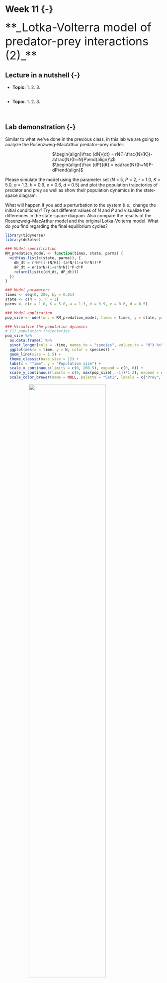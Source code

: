 

# Week 11 {-} 
<div style = "font-size: 28pt"> **_Lotka-Volterra model of predator-prey interactions (2)_**</div>

## Lecture in a nutshell {-}

* **Topic:**
    1. 
    2. 
    3. 
    
<div style="height:1px ;"><br></div>

* **Topic:**
    1. 
    2. 
    3.

<div style="height:1px ;"><br></div>    
<br>


## Lab demonstration {-}

Similar to what we've done in the previous class, in this lab we are going to analyze the Rosenzweig–MacArthur predator–prey model:

<div style="margin-left: 30%;">$\begin{align}\frac {dN}{dt} = rN(1-\frac{N}{K})-a\frac{N}{h+N}P\end{align}\\$</div>
<div style="margin-left: 30%; margin-bottom: 10px;">$\begin{align}\frac {dP}{dt} = ea\frac{N}{h+N}P-dP\end{align}$</div>

Please simulate the model using the parameter set (_N_ = 5, _P_ = 2, _r_ = 1.0, _K_ = 5.0, _a_ = 1.3, _h_ = 0.9, _e_ = 0.6, _d_ = 0.5) and plot the population trajectories of predator and prey as well as show their population dynamics in the state-space diagram.

What will happen if you add a perturbation to the system (i.e., change the initial conditions)? Try out different values of _N_ and _P_ and visualize the differences in the state-space diagram. Also compare the results of the Rosenzweig–MacArthur model and the original Lotka-Volterra model. What do you find regarding the final equilibrium cycles?


```r
library(tidyverse)
library(deSolve)

### Model specification
RM_predation_model <- function(times, state, parms) {
  with(as.list(c(state, parms)), {
    dN_dt = r*N*(1-(N/K))-(a*N/(1+a*h*N))*P
    dP_dt = e*(a*N/(1+a*h*N))*P-d*P
    return(list(c(dN_dt, dP_dt)))  
  })
}

### Model parameters
times <- seq(0, 200, by = 0.01)  
state <- c(N = 5, P = 2)  
parms <- c(r = 1.0, K = 5.0, a = 1.3, h = 0.9, e = 0.6, d = 0.5) 

### Model application
pop_size <- ode(func = RM_predation_model, times = times, y = state, parms = parms)

### Visualize the population dynamics
# (1) population trajectories
pop_size %>%
  as.data.frame() %>%
  pivot_longer(cols = -time, names_to = "species", values_to = "N") %>%
  ggplot(aes(x = time, y = N, color = species)) + 
  geom_line(size = 1.5) +
  theme_classic(base_size = 12) +
  labs(x = "Time", y = "Population size") +
  scale_x_continuous(limits = c(0, 200.5), expand = c(0, 0)) +
  scale_y_continuous(limits = c(0, max(pop_size[, -1])*1.2), expand = c(0, 0)) +
  scale_color_brewer(name = NULL, palette = "Set1", labels = c("Prey", "Predator"))
```

<img src="11_Week_11_files/figure-html/unnamed-chunk-1-1.png" width="70%" style="display: block; margin: auto;" />

```r
# (2) state-space diagram
pop_size %>%
  as.data.frame() %>%
  ggplot(aes(x = N, y = P)) + 
  geom_path() + 
  geom_vline(xintercept = with(as.list(parms), d/(e*a-a*d*h)), color = "#377EB8", size = 1) +
  geom_function(data = data.frame(x = seq(0, 5, 0.01)), aes(x = x), fun = function(n){with(as.list(parms), r*(1+a*h*n)*(1-n/K)/a)}, inherit.aes = F, color = "#E41A1C", size = 1) + 
  geom_point(aes(x = tail(N, 1), y = tail(P, 1)), size = 2) +
  theme_classic(base_size = 14) +
  theme(axis.line.x = element_line(color = "#377EB8", size = 1),
        axis.line.y = element_line(color = "#E41A1C", size = 1)) + 
  labs(x = "Prey", y = "Predator") + 
  scale_x_continuous(limits = c(0, max(pop_size[, "N"]*1.05)), expand = c(0, 0)) + 
  scale_y_continuous(limits = c(0, max(pop_size[, "P"]*1.05)), expand = c(0, 0)) 
```

<img src="11_Week_11_files/figure-html/unnamed-chunk-1-2.png" width="70%" style="display: block; margin: auto;" />
<br>

<style>
iframe {border: 0;}
</style>

Here is a shiny app for the Rosenzweig–MacArthur predator–prey model. Feel free to play around with different parameter inputs and see how the system dynamics change accordingly.

<iframe src="https://genchanghsu0115.shinyapps.io/RM_predation_mod_shinyapp/?showcase=0" width="800px" height="700px" data-external="1"></iframe>

### Special topic: time-scale separation {-}

Time-scale separation is a useful technique to reduce the dimension of the model system, where some state variables are assumed to operate at a much shorter time scale (i.e., fast variables) compared with the others (i.e., slow variables). The fast variables will adjust rapidly to their new equilibria in response to a slight change in the slow variables, such that the slow variables can be viewed as "constants" from the perspective of fast variables.

Here, we are going to use the Lotka-Volterra model with logistic prey growth to demonstrate time-scale separation: 

<div style="margin-left: 30%;">$\begin{align}\frac {dN}{dt} = rN(1-\frac{N}{K})-aNP\end{align}\\$</div>
<div style="margin-left: 30%; margin-bottom: 10px;">$\begin{align}\frac {dP}{dt} = eaNP-dP\end{align}$</div>

We will treat prey as a fast variable and predator as a slow variable. First, we find the equilibrium of prey: 

<div style="margin-left: 30%;">$\begin{align}N^{*} = K(1-\frac{ap}{r}) \end{align}$</div>

And then we plug $N^{*}$ into predator growth:

<div style="margin-left: 30%; margin-bottom: 10px;">$\begin{align}\frac {dP}{dt} = (eaK-d)P(1-\frac{eaK(\frac{a}{r})}{eaK-d}P)\end{align}$</div>

What do you see in the above equation? It is actually a logistic growth model! So under time-scale separation, predator will exhibit logistic population growth. We will show this shortly in the code below.

One simple way to achieve time-scale separation in this model is to increase the prey growth rate so that prey will grow much faster than predator, mimicking the shorter generation time of prey relative to that of predator.


```r
Prey_logistic_model <- function(times, state, parms) {
  with(as.list(c(state, parms)), {
    dN_dt = r*N*(1-(N/K))-a*N*P
    dP_dt = e*a*N*P-d*P
    return(list(c(dN_dt, dP_dt)))  
  })
}

times <- seq(0, 100, by = 0.01)  
state <- c(N = 40, P = 20)  
parms <- c(r = 40.0, K = 60, a = 0.1, e = 0.1, d = 0.5)  # r is chosen to be sufficiently large for time-scale separation

pop_size <- ode(func = Prey_logistic_model, times = times, y = state, parms = parms)

# population trajectories
pop_size %>%
  as.data.frame() %>%
  pivot_longer(cols = -time, names_to = "species", values_to = "N") %>%
  ggplot(aes(x = time, y = N, color = species)) + 
  geom_line(size = 1.5) +
  theme_classic(base_size = 12) +
  labs(x = "Time", y = "Population size") +
  scale_x_continuous(limits = c(0, 100.5), expand = c(0, 0)) +
  scale_y_continuous(limits = c(0, max(pop_size[, -1])*1.2), expand = c(0, 0)) +
  scale_color_brewer(name = NULL, palette = "Set1", labels = c("Prey", "Predator"))
```

<img src="11_Week_11_files/figure-html/unnamed-chunk-3-1.png" width="70%" style="display: block; margin: auto;" />

```r
# state-space diagram
pop_size %>%
  as.data.frame() %>%
  ggplot(aes(x = N, y = P)) + 
  geom_point(color = "grey60", size = 3, shape = 21) + 
  geom_vline(xintercept = with(as.list(parms), d/(e*a)), color = "#377EB8", size = 1) +
  geom_abline(slope = with(as.list(parms), -r/(a*K)), 
              intercept = with(as.list(parms), r/a),
              color = "#E41A1C", size = 1) + 
  geom_point(aes(x = tail(N, 1), y = tail(P, 1)), size = 2) +
  theme_classic(base_size = 14) +
  theme(axis.line.x = element_line(color = "#377EB8", size = 1),
        axis.line.y = element_line(color = "#E41A1C", size = 1)) +            labs(x = "Prey", y = "Predator") + 
  scale_y_continuous(limits = c(NA, 100))
```

<img src="11_Week_11_files/figure-html/unnamed-chunk-3-2.png" width="70%" style="display: block; margin: auto;" />
If we solve for the new predator growth equation derived under time-scale separation using the same parameter set and visualize the population trajectory, we will get almost exactly the same predator growth pattern as that in the original model.


```r
Time_scale_logistic <- function(times, state, parms) {
  with(as.list(c(state, parms)), {
    dP_dt = (e*a*K-d)*P*(1-((e*a*K*(a/r))/(e*a*K-d))*P)
    return(list(c(dP_dt)))  
  })
}

times_timescale <- seq(0, 100, by = 0.01)  
state_timescale <- c(P = 20)  
parms_timescale <- c(r = 40.0, K = 60, a = 0.1, e = 0.1, d = 0.5)  # r is chosen to be sufficiently large for time-scale separation

pop_size_timescale <- ode(func = Time_scale_logistic, times = times_timescale, y = state_timescale, parms = parms_timescale)

# plot the two predator population trajectories in the same figure
pop_size_timescale %>%
  as.data.frame() %>%
  mutate(P_original = pop_size[, "P"]) %>%
  rename(P_timescale = P) %>%
  pivot_longer(cols = -time, names_to = "model", values_to = "n") %>%
  ggplot(aes(x = time, y = n, color = model)) + 
  geom_line(size = 1.5, alpha = 0.8) +
  theme_classic(base_size = 14) +
  labs(x = "Time", y = "Population size") +
  scale_x_continuous(limits = c(0, 100.5), expand = c(0, 0)) +
  scale_y_continuous(limits = c(0, max(pop_size[, -1])*1.2), expand = c(0, 0)) +
  scale_color_brewer(name = NULL, palette = "Set1", labels = c("Original", "Time-scale"))
```

<img src="11_Week_11_files/figure-html/unnamed-chunk-4-1.png" width="70%" style="display: block; margin: auto;" />
<br>

If you gradually shift from small values of _r_ to large values, you can see that the population dynamics of predator and prey change quite dramatically. Some interesting patterns will arise!

<style>
iframe {border: 0;}
</style>

<iframe src="https://genchanghsu0115.shinyapps.io/Time_scale_sep_shinyapp/?showcase=0" width="800px" height="700px" data-external="1"></iframe>

## Additional readings {-}

<br>
<br>
<br>
<br>
<br>

## Assignments {-}

No assignments this week.



